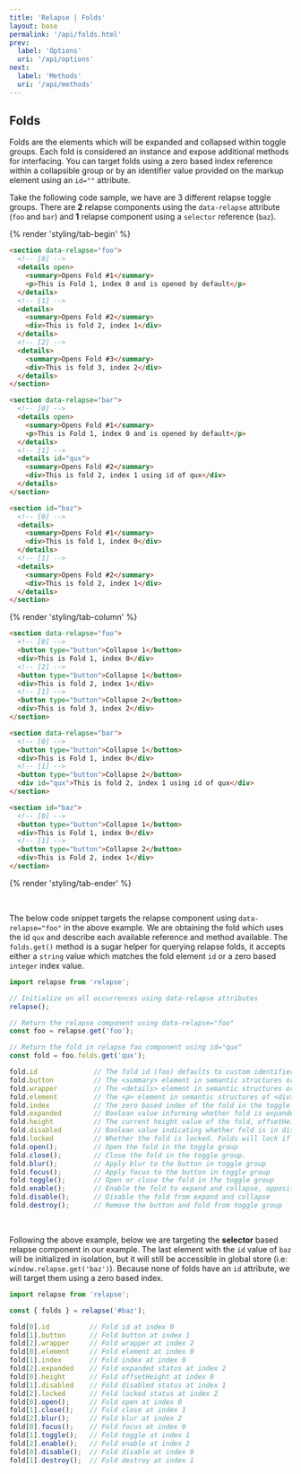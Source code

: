 ```yaml
---
title: 'Relapse | Folds'
layout: base
permalink: '/api/folds.html'
prev:
  label: 'Options'
  uri: '/api/options'
next:
  label: 'Methods'
  uri: '/api/methods'
---
```


## Folds

Folds are the elements which will be expanded and collapsed within toggle groups. Each fold is considered an instance and expose additional methods for interfacing. You can target folds using a zero based index reference within a collapsible group or by an identifier value provided on the markup element using an `id=""` attribute.

Take the following code sample, we have are 3 different relapse toggle groups. There are **2** relapse components using the `data-relapse` attribute (`foo` and `bar`) and **1** relapse component using a `selector` reference (`baz`).

{% render 'styling/tab-begin' %}

```html
<section data-relapse="foo">
  <!-- [0] -->
  <details open>
    <summary>Opens Fold #1</summary>
    <p>This is Fold 1, index 0 and is opened by default</p>
  </details>
  <!-- [1] -->
  <details>
    <summary>Opens Fold #2</summary>
    <div>This is fold 2, index 1</div>
  </details>
  <!-- [2] -->
  <details>
    <summary>Opens Fold #3</summary>
    <div>This is fold 3, index 2</div>
  </details>
</section>

<section data-relapse="bar">
  <!-- [0] -->
  <details open>
    <summary>Opens Fold #1</summary>
    <p>This is Fold 1, index 0 and is opened by default</p>
  </details>
  <!-- [1] -->
  <details id="qux">
    <summary>Opens Fold #2</summary>
    <div>This is fold 2, index 1 using id of qux</div>
  </details>
</section>

<section id="baz">
  <!-- [0] -->
  <details>
    <summary>Opens Fold #1</summary>
    <div>This is fold 1, index 0</div>
  </details>
  <!-- [1] -->
  <details>
    <summary>Opens Fold #2</summary>
    <div>This is fold 2, index 1</div>
  </details>
</section>
```

{% render 'styling/tab-column' %}

```html
<section data-relapse="foo">
  <!-- [0] -->
  <button type="button">Collapse 1</button>
  <div>This is Fold 1, index 0</div>
  <!-- [2] -->
  <button type="button">Collapse 1</button>
  <div>This is fold 2, index 1</div>
  <!-- [1] -->
  <button type="button">Collapse 2</button>
  <div>This is fold 3, index 2</div>
</section>

<section data-relapse="bar">
  <!-- [0] -->
  <button type="button">Collapse 1</button>
  <div>This is Fold 1, index 0</div>
  <!-- [1] -->
  <button type="button">Collapse 2</button>
  <div id="qux">This is fold 2, index 1 using id of qux</div>
</section>

<section id="baz">
  <!-- [0] -->
  <button type="button">Collapse 1</button>
  <div>This is Fold 1, index 0</div>
  <!-- [1] -->
  <button type="button">Collapse 2</button>
  <div>This is Fold 2, index 1</div>
</section>
```

{% render 'styling/tab-ender' %}

<br>

The below code snippet targets the relapse component using `data-relapse="foo"` in the above example. We are obtaining the fold which uses the id `qux` and describe each available reference and method available. The `folds.get()` method is a sugar helper for querying relapse folds, it accepts either a `string` value which matches the fold element `id` or a zero based `integer` index value.

<!-- prettier-ignore -->
```js
import relapse from 'relapse';

// Initialize on all occurrences using data-relapse attributes
relapse();

// Return the relapse component using data-relapse="foo"
const foo = relapse.get('foo');

// Return the fold in relapse foo component using id="qux"
const fold = foo.folds.get('qux');

fold.id              // The fold id (foo) defaults to custom identifier when undefined
fold.button          // The <summary> element in semantic structures or <button> in sibling
fold.wrapper         // The <details> element in semantic structures or <div> in sibling
fold.element         // The <p> element in semantic structures of <div> in sibling
fold.index           // The zero based index of the fold in the toggle group, i.e: 1
fold.expanded        // Boolean value informing whether fold is expanded
fold.height          // The current height value of the fold, offsetHeight or scrollHeight
fold.disabled        // Boolean value indicating whether fold is in disable/enabled state
fold.locked          // Whether the fold is locked. Folds will lock if initialized as disabled.
fold.open();         // Open the fold in the toggle group
fold.close();        // Close the fold in the toggle group.
fold.blur();         // Apply blur to the button in toggle group
fold.focus();        // Apply focus to the button in toggle group
fold.toggle();       // Open or close the fold in the toggle group
fold.enable();       // Enable the fold to expand and collapse, opposite of disable
fold.disable();      // Disable the fold from expand and collapse
fold.destroy();      // Remove the button and fold from toggle group
```

<br>

Following the above example, below we are targeting the **selector** based relapse component in our example. The last element with the `id` value of `baz` will be initialized in isolation, but it will still be accessible in global store (i.e: `window.relapse.get('baz')`). Because none of folds have an `id` attribute, we will target them using a zero based index.

<!-- prettier-ignore -->
```js
import relapse from 'relapse';

const { folds } = relapse('#baz');

fold[0].id          // Fold id at index 0
fold[1].button      // Fold button at index 1
fold[2].wrapper     // Fold wrapper at index 2
fold[0].element     // Fold element at index 0
fold[1].index       // Fold index at index 0
fold[2].expanded    // Fold expanded status at index 2
fold[0].height      // Fold offsetHeight at index 0
fold[1].disabled    // Fold disabled status at index 1
fold[2].locked      // Fold locked status at index 2
fold[0].open();     // Fold open at index 0
fold[1].close();    // Fold close at index 1
fold[2].blur();     // Fold blur at index 2
fold[0].focus();    // Fold focus at index 0
fold[1].toggle();   // Fold toggle at index 1
fold[2].enable();   // Fold enable at index 2
fold[0].disable();  // Fold disable at index 0
fold[1].destroy();  // Fold destroy at index 1
```
